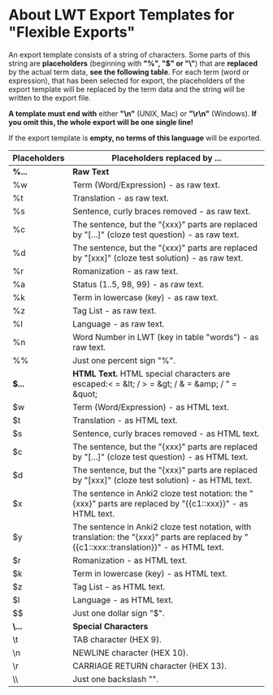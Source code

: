 # About LWT Export Templates for "Flexible Exports"

An export template consists of a string of characters. Some parts of this string are **placeholders** (beginning with **"%", "$" or "\\"**) that are **replaced** by the actual term data, **see the following table**. For each term (word or expression), that has been selected for export, the placeholders of the export template will be replaced by the term data and the string will be written to the export file.

**A template must end with** either **"\\n"** (UNIX, Mac) or **"\\r\\n"** (Windows). **If you omit this, the whole export will be one single line!**

If the export template is **empty, no terms of this language** will be exported.

| Placeholders |  Placeholders replaced by ...                                                                    |
|--------------|--------------------------------------------------------------------------------------------------|
| **%...**     | **Raw Text**                                                                                     |
| %w           | Term (Word/Expression) - as raw text.                                                            |
| %t           | Translation - as raw text.                                                                       |
| %s           | Sentence, curly braces removed - as raw text.                                                    |
| %c           | The sentence, but the "{xxx}" parts are replaced by "[...]" (cloze test question) - as raw text. |
| %d           | The sentence, but the "{xxx}" parts are replaced by "[xxx]" (cloze test solution) - as raw text. |
| %r           |  Romanization - as raw text. |
| %a           | Status (1..5, 98, 99) - as raw text. |
| %k           | Term in lowercase (key) - as raw text. |
| %z           | Tag List - as raw text. |
| %l           | Language - as raw text. |
| %n           | Word Number in LWT (key in table "words") - as raw text. |
| %%           | Just one percent sign "%". |
| **$...**     | **HTML Text.** HTML special characters are escaped:&lt; = &amp;lt; / &gt; = &amp;gt; / &amp; = &amp;amp; / &quot; = &amp;quot; |
| $w           | Term (Word/Expression) - as HTML text.|
| $t           | Translation - as HTML text.|
| $s           | Sentence, curly braces removed - as HTML text.|
| $c           | The sentence, but the "{xxx}" parts are replaced by "[...]" (cloze test question) - as HTML text.|
| $d           | The sentence, but the "{xxx}" parts are replaced by "[xxx]" (cloze test solution) - as HTML text.|
| $x           | The sentence in Anki2 cloze test notation: the "{xxx}" parts are replaced by "{{c1::xxx}}" - as HTML text. |
| $y           | The sentence in Anki2 cloze test notation, with translation: the "{xxx}" parts are replaced by "{{c1::xxx::translation}}" - as HTML text. |
| $r           | Romanization - as HTML text.|
| $k           | Term in lowercase (key) - as HTML text. |
| $z           | Tag List - as HTML text. |
| $l           | Language - as HTML text. |
| $$           | Just one dollar sign "$".|
| **\\...**     | **Special Characters** |
| \t           | TAB character (HEX 9).|
| \n           | NEWLINE character (HEX 10). |
| \r           | CARRIAGE RETURN character (HEX 13).|
| \\\          | Just one backslash "\".|
